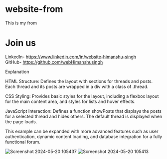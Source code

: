 # website-from
This is my from

<h1>Join us</h1>

LinkedIn- https://www.linkedin.com/in/website-himanshu-singh<br>
GitHub- https://github.com/webHimanshusingh<br>

Explanation<br>

HTML Structure: Defines the layout with sections for threads and posts. Each thread and its posts are wrapped in a div with a class of .thread.<br>

CSS Styling: Provides basic styles for the layout, including a flexbox layout for the main content area, and styles for lists and hover effects.<br>

JavaScript Interaction: Defines a function showPosts that displays the posts for a selected thread and hides others. The default thread is displayed when the page loads.<br>

This example can be expanded with more advanced features such as user authentication, dynamic content loading, and database integration for a fully functional forum.<br>


![Screenshot 2024-05-20 105437](https://github.com/webHimanshusingh/website-from/assets/170223793/685e9144-5ec0-4388-87df-ea44e2d4fc76)
![Screenshot 2024-05-20 105413](https://github.com/webHimanshusingh/website-from/assets/170223793/3547b597-5faf-410c-a3b5-4eb065f3f43f)
